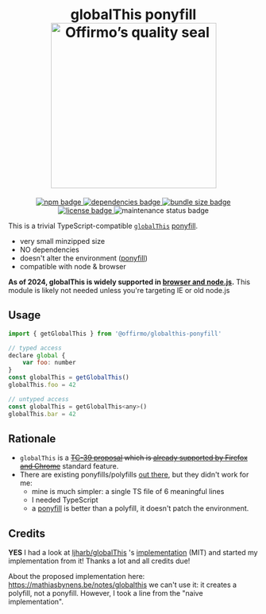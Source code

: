 
<h1 align="center">
	globalThis ponyfill<br>
	<a href="https://www.offirmo.net/offirmo-monorepo/0-doc/modules-directory/index.html">
		<img src="https://www.offirmo.net/offirmo-monorepo/public/offirmos_quality_seal.png" alt="Offirmo’s quality seal" width="333">
	</a>
</h1>

<p align="center">
	<a alt="npm package page"
	  href="https://www.npmjs.com/package/@offirmo/globalthis-ponyfill">
		<img alt="npm badge"
		  src="https://img.shields.io/npm/v/@offirmo/globalthis-ponyfill.svg">
	</a>
	<a alt="dependencies analysis"
	  href="https://david-dm.org/offirmo/offirmo-monorepo?path=stack--current%2F1-stdlib%2Fponyfill--globalthis">
		<img alt="dependencies badge"
		  src="https://img.shields.io/david/offirmo/offirmo-monorepo.svg?path=stack--current%2F1-stdlib%2Fponyfill--globalthis">
	</a>
	<a alt="bundle size evaluation"
	  href="https://bundlephobia.com/result?p=@offirmo/globalthis-ponyfill">
		<img alt="bundle size badge"
		  src="https://img.shields.io/bundlephobia/minzip/@offirmo/globalthis-ponyfill.svg">
	</a>
	<a alt="license"
	  href="https://unlicense.org/">
		<img alt="license badge"
		  src="https://img.shields.io/badge/license-public_domain-brightgreen.svg">
	</a>
	<img alt="maintenance status badge"
	  src="https://img.shields.io/maintenance/yes/2024.svg">
</p>


This is a trivial TypeScript-compatible [`globalThis`](https://developer.mozilla.org/en-US/docs/Web/JavaScript/Reference/Global_Objects/globalThis) [ponyfill](https://ponyfill.com/).
* very small minzipped size
* NO dependencies
* doesn't alter the environment ([ponyfill](https://ponyfill.com/))
* compatible with node & browser

**As of 2024, globalThis is widely supported in [browser and node.js](https://developer.mozilla.org/en-US/docs/Web/JavaScript/Reference/Global_Objects/globalThis#browser_compatibility).**
This module is likely not needed unless you're targeting IE or old node.js


## Usage
```js
import { getGlobalThis } from '@offirmo/globalthis-ponyfill'

// typed access
declare global {
	var foo: number
}
const globalThis = getGlobalThis()
globalThis.foo = 42

// untyped access
const globalThis = getGlobalThis<any>()
globalThis.bar = 42
```


## Rationale

* `globalThis` is a ~~[TC-39 proposal](https://github.com/tc39/proposal-global)
 which is [already supported by Firefox and Chrome](https://developer.mozilla.org/en-US/docs/Web/JavaScript/Reference/Global_Objects/globalThis)~~ standard feature.
* There are existing ponyfills/polyfills [out there](https://github.com/ljharb/globalThis), but they didn't work for me:
  * mine is much simpler: a single TS file of 6 meaningful lines
  * I needed TypeScript
  * a [ponyfill](https://ponyfill.com/) is better than a polyfill, it doesn't patch the environment.




## Credits

**YES** I had a look at [ljharb/globalThis](https://github.com/ljharb/globalThis) 's [implementation](https://github.com/ljharb/globalThis/blob/master/implementation.js) (MIT)
and started my implementation from it! Thanks a lot and all credits due!

About the proposed implementation here: https://mathiasbynens.be/notes/globalthis we can't use it: it creates a polyfill, not a ponyfill.
However, I took a line from the "naive implementation".
